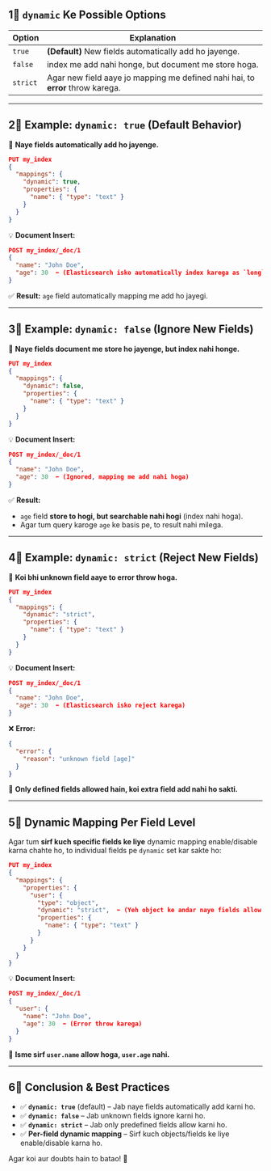 ## **1⃣ `dynamic` Ke Possible Options**

| **Option** | **Explanation**                                                                |
| ---------- | ------------------------------------------------------------------------------ |
| `true`     | **(Default)** New fields automatically add ho jayenge.                         |
| `false`    | index me add nahi honge, but document me store hoga.                           |
| `strict`   | Agar new field aaye jo mapping me defined nahi hai, to **error** throw karega. |

---

## **2⃣ Example: `dynamic: true` (Default Behavior)**

📌 **Naye fields automatically add ho jayenge.**

```json
PUT my_index
{
  "mappings": {
    "dynamic": true,
    "properties": {
      "name": { "type": "text" }
    }
  }
}
```

💡 **Document Insert:**

```json
POST my_index/_doc/1
{
  "name": "John Doe",
  "age": 30  ⬅ (Elasticsearch isko automatically index karega as `long` type)
}
```

✅ **Result:** `age` field automatically mapping me add ho jayegi.

---

## **3⃣ Example: `dynamic: false` (Ignore New Fields)**

📌 **Naye fields document me store ho jayenge, but index nahi honge.**

```json
PUT my_index
{
  "mappings": {
    "dynamic": false,
    "properties": {
      "name": { "type": "text" }
    }
  }
}
```

💡 **Document Insert:**

```json
POST my_index/_doc/1
{
  "name": "John Doe",
  "age": 30  ⬅ (Ignored, mapping me add nahi hoga)
}
```

✅ **Result:**

- `age` field **store to hogi, but searchable nahi hogi** (index nahi hoga).
- Agar tum query karoge `age` ke basis pe, to result nahi milega.

---

## **4⃣ Example: `dynamic: strict` (Reject New Fields)**

📌 **Koi bhi unknown field aaye to error throw hoga.**

```json
PUT my_index
{
  "mappings": {
    "dynamic": "strict",
    "properties": {
      "name": { "type": "text" }
    }
  }
}
```

💡 **Document Insert:**

```json
POST my_index/_doc/1
{
  "name": "John Doe",
  "age": 30  ⬅ (Elasticsearch isko reject karega)
}
```

❌ **Error:**

```json
{
  "error": {
    "reason": "unknown field [age]"
  }
}
```

📌 **Only defined fields allowed hain, koi extra field add nahi ho sakti.**

---

## **5⃣ Dynamic Mapping Per Field Level**

Agar tum **sirf kuch specific fields ke liye** dynamic mapping enable/disable karna chahte ho, to individual fields pe `dynamic` set kar sakte ho:

```json
PUT my_index
{
  "mappings": {
    "properties": {
      "user": {
        "type": "object",
        "dynamic": "strict",  ⬅ (Yeh object ke andar naye fields allow nahi karega)
        "properties": {
          "name": { "type": "text" }
        }
      }
    }
  }
}
```

💡 **Document Insert:**

```json
POST my_index/_doc/1
{
  "user": {
    "name": "John Doe",
    "age": 30  ⬅ (Error throw karega)
  }
}
```

📌 **Isme sirf `user.name` allow hoga, `user.age` nahi.**

---

## **6⃣ Conclusion & Best Practices**

- ✅ **`dynamic: true`** (default) – Jab naye fields automatically add karni ho.
- ✅ **`dynamic: false`** – Jab unknown fields ignore karni ho.
- ✅ **`dynamic: strict`** – Jab only predefined fields allow karni ho.
- ✅ **Per-field dynamic mapping** – Sirf kuch objects/fields ke liye enable/disable karna ho.

Agar koi aur doubts hain to batao! 🚀
